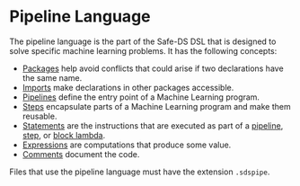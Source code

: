 # Pipeline Language

The pipeline language is the part of the Safe-DS DSL that is designed to solve specific machine learning problems. It has the following concepts:

* [Packages][packages] help avoid conflicts that could arise if two declarations have the same name.
* [Imports][imports] make declarations in other packages accessible.
* [Pipelines][pipelines] define the entry point of a Machine Learning program.
* [Steps][steps] encapsulate parts of a Machine Learning program and make them reusable.
* [Statements][statements] are the instructions that are executed as part of a [pipeline][pipelines], [step][steps], or [block lambda][block-lambdas].
* [Expressions][expressions] are computations that produce some value.
* [Comments][comments] document the code.

Files that use the pipeline language must have the extension `.sdspipe`.

[packages]: ../common/packages.md
[imports]: ../common/imports.md
[pipelines]: pipelines.md
[steps]: steps.md
[statements]: statements.md
[expressions]: expressions.md
[block-lambdas]: expressions.md#block-lambdas
[comments]: ../common/comments.md
